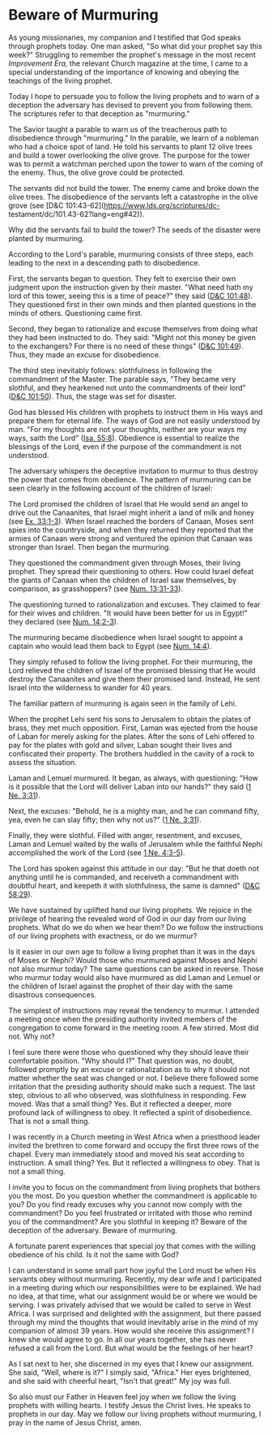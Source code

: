 # Beware of Murmuring

As young missionaries, my companion and I testified that God speaks through
prophets today. One man asked, "So what did your prophet say this week?"
Struggling to remember the prophet's message in the most recent _Improvement
Era,_ the relevant Church magazine at the time, I came to a special
understanding of the importance of knowing and obeying the teachings of the
living prophet.

Today I hope to persuade you to follow the living prophets and to warn of a
deception the adversary has devised to prevent you from following them. The
scriptures refer to that deception as "murmuring."

The Savior taught a parable to warn us of the treacherous path to disobedience
through "murmuring." In the parable, we learn of a nobleman who had a choice
spot of land. He told his servants to plant 12 olive trees and build a tower
overlooking the olive grove. The purpose for the tower was to permit a
watchman perched upon the tower to warn of the coming of the enemy. Thus, the
olive grove could be protected.

The servants did not build the tower. The enemy came and broke down the olive
trees. The disobedience of the servants left a catastrophe in the olive grove
(see [D&amp;C 101:43-62](https://www.lds.org/scriptures/dc-
testament/dc/101.43-62?lang=eng#42)).

Why did the servants fail to build the tower? The seeds of the disaster were
planted by murmuring.

According to the Lord's parable, murmuring consists of three steps, each
leading to the next in a descending path to disobedience.

First, the servants began to question. They felt to exercise their own
judgment upon the instruction given by their master. "What need hath my lord
of this tower, seeing this is a time of peace?" they said ([D&amp;C
101:48](https://www.lds.org/scriptures/dc-testament/dc/101.48?lang=eng#47)).
They questioned first in their own minds and then planted questions in the
minds of others. Questioning came first.

Second, they began to rationalize and excuse themselves from doing what they
had been instructed to do. They said: "Might not this money be given to the
exchangers? For there is no need of these things" ([D&amp;C
101:49](https://www.lds.org/scriptures/dc-testament/dc/101.49?lang=eng#48)).
Thus, they made an excuse for disobedience.

The third step inevitably follows: slothfulness in following the commandment
of the Master. The parable says, "They became very slothful, and they
hearkened not unto the commandments of their lord" ([D&amp;C
101:50](https://www.lds.org/scriptures/dc-testament/dc/101.50?lang=eng#49)).
Thus, the stage was set for disaster.

God has blessed His children with prophets to instruct them in His ways and
prepare them for eternal life. The ways of God are not easily understood by
man. "For my thoughts are not your thoughts, neither are your ways my ways,
saith the Lord" ([Isa.
55:8](https://www.lds.org/scriptures/ot/isa/55.8?lang=eng#7)). Obedience is
essential to realize the blessings of the Lord, even if the purpose of the
commandment is not understood.

The adversary whispers the deceptive invitation to murmur to thus destroy the
power that comes from obedience. The pattern of murmuring can be seen clearly
in the following account of the children of Israel:

The Lord promised the children of Israel that He would send an angel to drive
out the Canaanites, that Israel might inherit a land of milk and honey (see
[Ex. 33:1-3](https://www.lds.org/scriptures/ot/ex/33.1-3?lang=eng#0)). When
Israel reached the borders of Canaan, Moses sent spies into the countryside,
and when they returned they reported that the armies of Canaan were strong and
ventured the opinion that Canaan was stronger than Israel. Then began the
murmuring.

They questioned the commandment given through Moses, their living prophet.
They spread their questioning to others. How could Israel defeat the giants of
Canaan when the children of Israel saw themselves, by comparison, as
grasshoppers? (see [Num.
13:31-33](https://www.lds.org/scriptures/ot/num/13.31-33?lang=eng#30)).

The questioning turned to rationalization and excuses. They claimed to fear
for their wives and children. "It would have been better for us in Egypt!"
they declared (see [Num.
14:2-3](https://www.lds.org/scriptures/ot/num/14.2-3?lang=eng#1)).

The murmuring became disobedience when Israel sought to appoint a captain who
would lead them back to Egypt (see [Num.
14:4](https://www.lds.org/scriptures/ot/num/14.4?lang=eng#3)).

They simply refused to follow the living prophet. For their murmuring, the
Lord relieved the children of Israel of the promised blessing that He would
destroy the Canaanites and give them their promised land. Instead, He sent
Israel into the wilderness to wander for 40 years.

The familiar pattern of murmuring is again seen in the family of Lehi.

When the prophet Lehi sent his sons to Jerusalem to obtain the plates of
brass, they met much opposition. First, Laman was ejected from the house of
Laban for merely asking for the plates. After the sons of Lehi offered to pay
for the plates with gold and silver, Laban sought their lives and confiscated
their property. The brothers huddled in the cavity of a rock to assess the
situation.

Laman and Lemuel murmured. It began, as always, with questioning: "How is it
possible that the Lord will deliver Laban into our hands?" they said ([1 Ne.
3:31](https://www.lds.org/scriptures/bofm/1-ne/3.31?lang=eng#30)).

Next, the excuses: "Behold, he is a mighty man, and he can command fifty, yea,
even he can slay fifty; then why not us?" ([1 Ne.
3:31](https://www.lds.org/scriptures/bofm/1-ne/3.31?lang=eng#30)).

Finally, they were slothful. Filled with anger, resentment, and excuses, Laman
and Lemuel waited by the walls of Jerusalem while the faithful Nephi
accomplished the work of the Lord (see [1 Ne.
4:3-5](https://www.lds.org/scriptures/bofm/1-ne/4.3-5?lang=eng#2)).

The Lord has spoken against this attitude in our day: "But he that doeth not
anything until he is commanded, and receiveth a commandment with doubtful
heart, and keepeth it with slothfulness, the same is damned" ([D&amp;C
58:29](https://www.lds.org/scriptures/dc-testament/dc/58.29?lang=eng#28)).

We have sustained by uplifted hand our living prophets. We rejoice in the
privilege of hearing the revealed word of God in our day from our living
prophets. What do we do when we hear them? Do we follow the instructions of
our living prophets with exactness, or do we murmur?

Is it easier in our own age to follow a living prophet than it was in the days
of Moses or Nephi? Would those who murmured against Moses and Nephi not also
murmur today? The same questions can be asked in reverse. Those who murmur
today would also have murmured as did Laman and Lemuel or the children of
Israel against the prophet of their day with the same disastrous consequences.

The simplest of instructions may reveal the tendency to murmur. I attended a
meeting once when the presiding authority invited members of the congregation
to come forward in the meeting room. A few stirred. Most did not. Why not?

I feel sure there were those who questioned why they should leave their
comfortable position. "Why should I?" That question was, no doubt, followed
promptly by an excuse or rationalization as to why it should not matter
whether the seat was changed or not. I believe there followed some irritation
that the presiding authority should make such a request. The last step,
obvious to all who observed, was slothfulness in responding. Few moved. Was
that a small thing? Yes. But it reflected a deeper, more profound lack of
willingness to obey. It reflected a spirit of disobedience. That is not a
small thing.

I was recently in a Church meeting in West Africa when a priesthood leader
invited the brethren to come forward and occupy the first three rows of the
chapel. Every man immediately stood and moved his seat according to
instruction. A small thing? Yes. But it reflected a willingness to obey. That
is not a small thing.

I invite you to focus on the commandment from living prophets that bothers you
the most. Do you question whether the commandment is applicable to you? Do you
find ready excuses why you cannot now comply with the commandment? Do you feel
frustrated or irritated with those who remind you of the commandment? Are you
slothful in keeping it? Beware of the deception of the adversary. Beware of
murmuring.

A fortunate parent experiences that special joy that comes with the willing
obedience of his child. Is it not the same with God?

I can understand in some small part how joyful the Lord must be when His
servants obey without murmuring. Recently, my dear wife and I participated in
a meeting during which our responsibilities were to be explained. We had no
idea, at that time, what our assignment would be or where we would be serving.
I was privately advised that we would be called to serve in West Africa. I was
surprised and delighted with the assignment, but there passed through my mind
the thoughts that would inevitably arise in the mind of my companion of almost
39 years. How would she receive this assignment? I knew she would agree to go.
In all our years together, she has never refused a call from the Lord. But
what would be the feelings of her heart?

As I sat next to her, she discerned in my eyes that I knew our assignment. She
said, "Well, where is it?" I simply said, "Africa." Her eyes brightened, and
she said with cheerful heart, "Isn't that great!" My joy was full.

So also must our Father in Heaven feel joy when we follow the living prophets
with willing hearts. I testify Jesus the Christ lives. He speaks to prophets
in our day. May we follow our living prophets without murmuring, I pray in the
name of Jesus Christ, amen.

